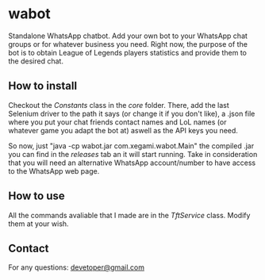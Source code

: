 # wabot
Standalone WhatsApp chatbot. Add your own bot to your WhatsApp chat groups or for whatever business you need. Right now, the purpose of the bot is to obtain League of Legends players statistics and provide them to the desired chat.

## How to install
Checkout the *Constants* class in the *core* folder. There, add the last Selenium driver to the path it says (or change it if you don't like),
a .json file where you put your chat friends contact names and LoL names (or whatever game you adapt the bot at) aswell as the API keys you need.

So now, just "java -cp wabot.jar com.xegami.wabot.Main" the compiled .jar you can find in the *releases* tab an it will start running. 
Take in consideration that you will need an alternative WhatsApp account/number to have access to the WhatsApp web page.

## How to use
All the commands avaliable that I made are in the *TftService* class. Modify them at your wish.

## Contact
For any questions: devetoper@gmail.com
